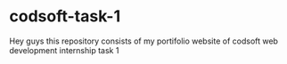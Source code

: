 # codsoft-task-1
Hey guys this repository consists of my portifolio website of codsoft web development internship task 1
